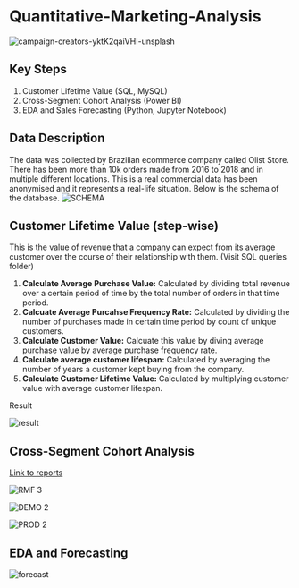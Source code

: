    # Quantitative-Marketing-Analysis
![campaign-creators-yktK2qaiVHI-unsplash](https://user-images.githubusercontent.com/32847030/69487497-f9c2df00-0e28-11ea-84bb-8d04e0020cb1.jpg)

## Key Steps
  1.  Customer Lifetime Value (SQL, MySQL)
  2.  Cross-Segment Cohort Analysis (Power BI)
  3.  EDA and Sales Forecasting (Python, Jupyter Notebook) 
## Data Description
The data was collected by Brazilian ecommerce company called Olist Store. There has been more than 10k orders made from 2016 to 2018 and in multiple different locations. This is a real commercial data has been anonymised and it represents a real-life situation. Below is the schema of the database. 
![SCHEMA](https://user-images.githubusercontent.com/32847030/69487614-0fd19f00-0e2b-11ea-811a-9739823003d8.png)


## Customer Lifetime Value (step-wise)
This is the value of revenue that a company can expect from its average customer over the course of their relationship with them. (Visit SQL queries folder)
  1. **Calculate Average Purchase Value:**  Calculated by dividing total revenue over a certain period of time by the total number of orders in that time period. 
  2. **Calcuate Average Purcahse Frequency Rate:** Calculated by dividing the number of purchases made in certain time period by count of unique customers. 
  3. **Calculate Customer Value:** Calcuate this value by diving average purchase value by average purchase frequency rate.
  4. **Calculate average customer lifespan:** Calculated by averaging the number of years a customer kept buying from the company.
  5. **Calculate Customer Lifetime Value:** Calculated by multiplying customer value with average customer lifespan. 
  
  Result
  
  ![result](https://user-images.githubusercontent.com/32847030/69489313-dfe2c580-0e43-11ea-8f53-5225b65a4e65.JPG)
  

 ## Cross-Segment Cohort Analysis
 [Link to reports](https://app.powerbi.com/view?r=eyJrIjoiMjIzNWRmMDUtMTliZi00YTQxLWE2YTktYmQ4OTVhMWJmOWYwIiwidCI6IjZhYmZjNzNmLWRhNjQtNDEzNy05ZjlmLTE1ZmFhZTU2ZjY4NSIsImMiOjN9)

   
  ![RMF 3](https://user-images.githubusercontent.com/32847030/69503479-25f16500-0ee8-11ea-8de2-0bf5219e1110.gif)
  
  ![DEMO 2](https://user-images.githubusercontent.com/32847030/69503490-30abfa00-0ee8-11ea-9e45-adaf2fd6bc32.gif)
  
  ![PROD 2](https://user-images.githubusercontent.com/32847030/69503488-2db10980-0ee8-11ea-9005-2b7fbdee796a.gif)
  
## EDA and Forecasting

![forecast](https://user-images.githubusercontent.com/32847030/69503798-9057d480-0eeb-11ea-926c-ef8ff13f9268.gif)
